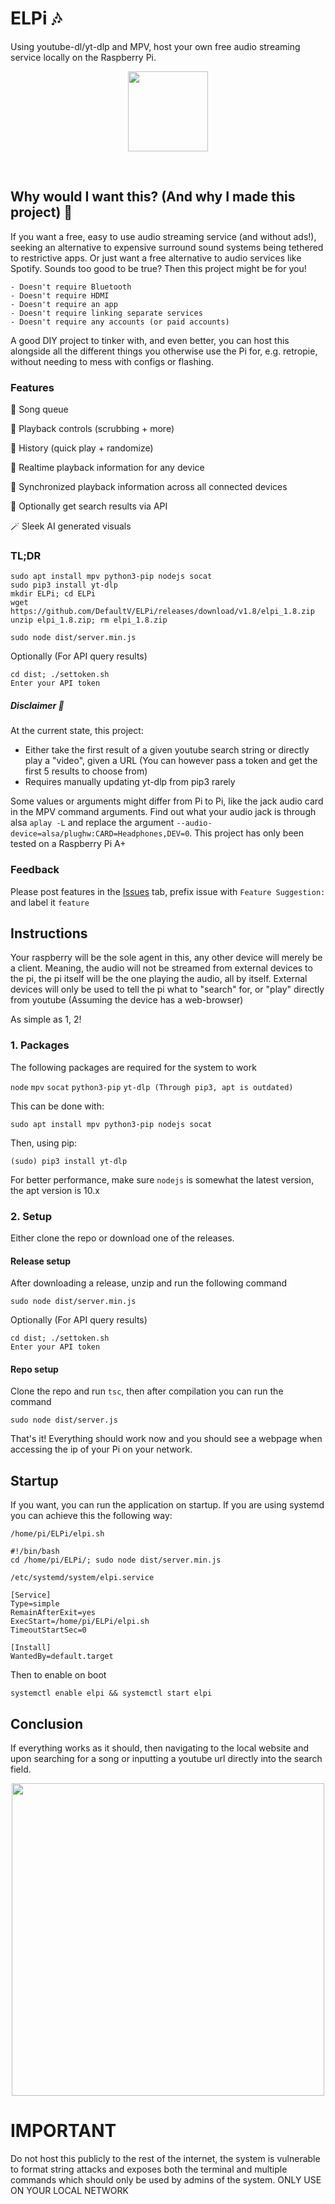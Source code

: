 # ELPi :notes:

Using youtube-dl/yt-dlp and MPV, host your own free audio streaming service locally on the Raspberry Pi.

<p align="center">
  <img width="128" src="https://user-images.githubusercontent.com/14123880/184543425-90f57adf-c123-4138-aec1-b6c349e30eeb.png">
</p>
<br>

## Why would I want this? (And why I made this project) :thinking:

If you want a free, easy to use audio streaming service (and without ads!), seeking an alternative to expensive surround sound systems being tethered to restrictive apps. Or just want a free alternative to audio services like Spotify. Sounds too good to be true? Then this project might be for you!

```
- Doesn't require Bluetooth
- Doesn't require HDMI
- Doesn't require an app
- Doesn't require linking separate services
- Doesn't require any accounts (or paid accounts)
```

A good DIY project to tinker with, and even better, you can host this alongside all the different things you otherwise use the Pi for, e.g. retropie, without needing to mess with configs or flashing.

### Features

:tada: Song queue

:tada: Playback controls (scrubbing + more)

:tada: History (quick play + randomize)

:tada: Realtime playback information for any device

:tada: Synchronized playback information across all connected devices

:tada: Optionally get search results via API

:magic_wand: Sleek AI generated visuals

### TL;DR

```
sudo apt install mpv python3-pip nodejs socat
sudo pip3 install yt-dlp
mkdir ELPi; cd ELPi
wget https://github.com/DefaultV/ELPi/releases/download/v1.8/elpi_1.8.zip
unzip elpi_1.8.zip; rm elpi_1.8.zip

sudo node dist/server.min.js
```

Optionally (For API query results)

```
cd dist; ./settoken.sh
Enter your API token
```

##### Disclaimer :triangular_flag_on_post:

At the current state, this project:

- Either take the first result of a given youtube search string or directly play a "video", given a URL (You can however pass a token and get the first 5 results to choose from)
- Requires manually updating yt-dlp from pip3 rarely

Some values or arguments might differ from Pi to Pi, like the jack audio card in the MPV command arguments. Find out what your audio jack is through alsa `aplay -L` and replace the argument `--audio-device=alsa/plughw:CARD=Headphones,DEV=0`. This project has only been tested on a Raspberry Pi A+

### Feedback

Please post features in the [Issues](https://github.com/DefaultV/mpvberrypi/issues) tab, prefix issue with `Feature Suggestion:` and label it `feature`

## Instructions

Your raspberry will be the sole agent in this, any other device will merely be a client. Meaning, the audio will not be streamed from external devices to the pi, the pi itself will be the one playing the audio, all by itself. External devices will only be used to tell the pi what to "search" for, or "play" directly from youtube (Assuming the device has a web-browser)

As simple as 1, 2!

<a name="packages"></a>

### 1. Packages

The following packages are required for the system to work

`node`
`mpv`
`socat`
`python3-pip`
`yt-dlp (Through pip3, apt is outdated)`

This can be done with:

```
sudo apt install mpv python3-pip nodejs socat
```

Then, using pip:

```
(sudo) pip3 install yt-dlp
```

For better performance, make sure `nodejs` is somewhat the latest version, the apt version is 10.x

### 2. Setup

Either clone the repo or download one of the releases.

#### Release setup

After downloading a release, unzip and run the following command

```
sudo node dist/server.min.js
```

Optionally (For API query results)

```
cd dist; ./settoken.sh
Enter your API token
```

#### Repo setup

Clone the repo and run `tsc`, then after compilation you can run the command

```
sudo node dist/server.js
```

That's it! Everything should work now and you should see a webpage when accessing the ip of your Pi on your network.

## Startup

If you want, you can run the application on startup. If you are using systemd you can achieve this the following way:

`/home/pi/ELPi/elpi.sh`

```
#!/bin/bash
cd /home/pi/ELPi/; sudo node dist/server.min.js
```

`/etc/systemd/system/elpi.service`

```
[Service]
Type=simple
RemainAfterExit=yes
ExecStart=/home/pi/ELPi/elpi.sh
TimeoutStartSec=0

[Install]
WantedBy=default.target
```

Then to enable on boot

```
systemctl enable elpi && systemctl start elpi
```

## Conclusion

If everything works as it should, then navigating to the local website and upon searching for a song or inputting a youtube url directly into the search field.

<p align="center">
  <img width="500" src="https://user-images.githubusercontent.com/14123880/188965977-99b10c3b-d531-4dbe-a8a1-6258a2b7a6c0.png">
</p>

# IMPORTANT

Do not host this publicly to the rest of the internet, the system is vulnerable to format string attacks and exposes both the terminal and multiple commands which should only be used by admins of the system. ONLY USE ON YOUR LOCAL NETWORK
